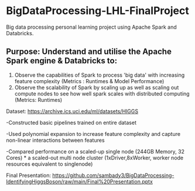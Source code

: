 # BigDataProcessing-LHL-FinalProject
Big data processing personal learning project using Apache Spark and Databricks.

## Purpose: Understand and utilise the Apache Spark engine & Databricks to: 
1) Observe the capabilities of Spark to process 'big data' with increasing feature complexity (Metrics : Runtimes & Model Performance)
2) Observe the scalability of Spark by scaling up as well as scaling out compute nodes to see how well spark scales with distributed computing (Metrics: Runtimes)



Dataset: https://archive.ics.uci.edu/ml/datasets/HIGGS

-Constructed basic pipelines trained on entire dataset

-Used polynomial expansion to increase feature complexity and capture non-linear interactions between features

-Compared performance on a scaled-up single node (244GB Memory, 32 Cores) * a scaled-out multi node cluster (1xDriver,8xWorker, worker node resources equivalent to singlenode) 

Final Presentation: https://github.com/sambady3/BigDataProcessing-IdentifyingHiggsBoson/raw/main/Final%20Presentation.pptx


